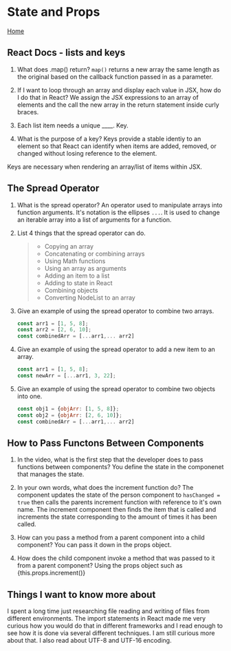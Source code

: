 # State and Props

[Home](../index.md)

## React Docs - lists and keys

1. What does .map() return?
`map()` returns a new array the same length as the original based on the callback function passed in as a parameter.

2. If I want to loop through an array and display each value in JSX, how do I do that in React?
We assign the JSX expressions to an array of elements and the call the new array in the return statement inside curly braces.

3. Each list item needs a unique ____.
Key.

4. What is the purpose of a key?
Keys provide a stable identiy to an element so that React can identify when items are added, removed, or changed without losing reference to the element.

Keys are necessary when rendering an array/list of items within JSX.

## The Spread Operator

1. What is the spread operator?
An operator used to manipulate arrays into function arguments. It's notation is the ellipses `...`. It is used to change an iterable array into a list of arguments for a function.

2. List 4 things that the spread operator can do.

   >- Copying an array
   >- Concatenating or combining arrays
   >- Using Math functions
   >- Using an array as arguments
   >- Adding an item to a list
   >- Adding to state in React
   >- Combining objects
   >- Converting NodeList to an array

3. Give an example of using the spread operator to combine two arrays.

    ```javascript
    const arr1 = [1, 5, 8];
    const arr2 = [2, 6, 10];
    const combinedArr = [...arr1,... arr2]
    ```

4. Give an example of using the spread operator to add a new item to an array.

    ```javascript
    const arr1 = [1, 5, 8];
    const newArr = [...arr1, 3, 22];
    ```

5. Give an example of using the spread operator to combine two objects into one.

    ```javascript
    const obj1 = {objArr: [1, 5, 8]};
    const obj2 = {objArr: [2, 6, 10]};
    const combinedArr = [...arr1,... arr2]
    ```

## How to Pass Functons Between Components

1. In the video, what is the first step that the developer does to pass functions between components?
You define the state in the componenet that manages the state.

2. In your own words, what does the increment function do?
The component updates the state of the person component to `hasChanged = true` then calls the parents increment function with reference to it's own name. The increment component then finds the item that is called and increments the state corresponding to the amount of times it has been called.

3. How can you pass a method from a parent component into a child component?
You can pass it down in the props object.

4. How does the child component invoke a method that was passed to it from a parent component?
Using the props object such as {this.props.increment()}

## Things I want to know more about

I spent a long time just researching file reading and writing of files from different environments. The import statements in React made me very curious how you would do that in different frameworks and I read enough to see how it is done via several different techniques. I am still curious more about that. I also read about UTF-8 and UTF-16 encoding.
